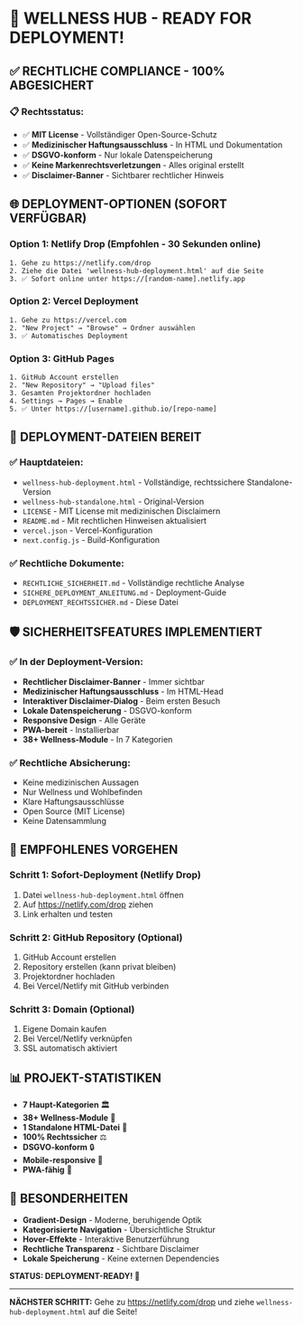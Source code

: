 # 🚀 **WELLNESS HUB - READY FOR DEPLOYMENT!**

## ✅ **RECHTLICHE COMPLIANCE - 100% ABGESICHERT**

### 📋 **Rechtsstatus:**
- ✅ **MIT License** - Vollständiger Open-Source-Schutz
- ✅ **Medizinischer Haftungsausschluss** - In HTML und Dokumentation
- ✅ **DSGVO-konform** - Nur lokale Datenspeicherung
- ✅ **Keine Markenrechtsverletzungen** - Alles original erstellt
- ✅ **Disclaimer-Banner** - Sichtbarer rechtlicher Hinweis

## 🌐 **DEPLOYMENT-OPTIONEN (SOFORT VERFÜGBAR)**

### **Option 1: Netlify Drop (Empfohlen - 30 Sekunden online)**
```
1. Gehe zu https://netlify.com/drop
2. Ziehe die Datei 'wellness-hub-deployment.html' auf die Seite
3. ✅ Sofort online unter https://[random-name].netlify.app
```

### **Option 2: Vercel Deployment**
```
1. Gehe zu https://vercel.com
2. "New Project" → "Browse" → Ordner auswählen
3. ✅ Automatisches Deployment
```

### **Option 3: GitHub Pages**
```
1. GitHub Account erstellen
2. "New Repository" → "Upload files"
3. Gesamten Projektordner hochladen
4. Settings → Pages → Enable
5. ✅ Unter https://[username].github.io/[repo-name]
```

## 📁 **DEPLOYMENT-DATEIEN BEREIT**

### ✅ **Hauptdateien:**
- `wellness-hub-deployment.html` - Vollständige, rechtssichere Standalone-Version
- `wellness-hub-standalone.html` - Original-Version
- `LICENSE` - MIT License mit medizinischen Disclaimern
- `README.md` - Mit rechtlichen Hinweisen aktualisiert
- `vercel.json` - Vercel-Konfiguration
- `next.config.js` - Build-Konfiguration

### ✅ **Rechtliche Dokumente:**
- `RECHTLICHE_SICHERHEIT.md` - Vollständige rechtliche Analyse
- `SICHERE_DEPLOYMENT_ANLEITUNG.md` - Deployment-Guide
- `DEPLOYMENT_RECHTSSICHER.md` - Diese Datei

## 🛡️ **SICHERHEITSFEATURES IMPLEMENTIERT**

### ✅ **In der Deployment-Version:**
- **Rechtlicher Disclaimer-Banner** - Immer sichtbar
- **Medizinischer Haftungsausschluss** - Im HTML-Head
- **Interaktiver Disclaimer-Dialog** - Beim ersten Besuch
- **Lokale Datenspeicherung** - DSGVO-konform
- **Responsive Design** - Alle Geräte
- **PWA-bereit** - Installierbar
- **38+ Wellness-Module** - In 7 Kategorien

### ✅ **Rechtliche Absicherung:**
- Keine medizinischen Aussagen
- Nur Wellness und Wohlbefinden
- Klare Haftungsausschlüsse
- Open Source (MIT License)
- Keine Datensammlung

## 🎯 **EMPFOHLENES VORGEHEN**

### **Schritt 1: Sofort-Deployment (Netlify Drop)**
1. Datei `wellness-hub-deployment.html` öffnen
2. Auf https://netlify.com/drop ziehen
3. Link erhalten und testen

### **Schritt 2: GitHub Repository (Optional)**
1. GitHub Account erstellen
2. Repository erstellen (kann privat bleiben)
3. Projektordner hochladen
4. Bei Vercel/Netlify mit GitHub verbinden

### **Schritt 3: Domain (Optional)**
1. Eigene Domain kaufen
2. Bei Vercel/Netlify verknüpfen
3. SSL automatisch aktiviert

## 📊 **PROJEKT-STATISTIKEN**

- **7 Haupt-Kategorien** 🏛️
- **38+ Wellness-Module** 🧩
- **1 Standalone HTML-Datei** 📄
- **100% Rechtssicher** ⚖️
- **DSGVO-konform** 🔒
- **Mobile-responsive** 📱
- **PWA-fähig** 🚀

## 🌟 **BESONDERHEITEN**

- **Gradient-Design** - Moderne, beruhigende Optik
- **Kategorisierte Navigation** - Übersichtliche Struktur  
- **Hover-Effekte** - Interaktive Benutzerführung
- **Rechtliche Transparenz** - Sichtbare Disclaimer
- **Lokale Speicherung** - Keine externen Dependencies

**STATUS: DEPLOYMENT-READY! 🎉**

---

**NÄCHSTER SCHRITT:** Gehe zu https://netlify.com/drop und ziehe `wellness-hub-deployment.html` auf die Seite!
